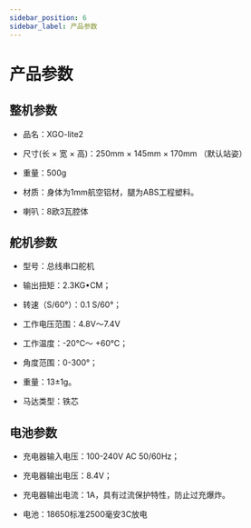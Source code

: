 ```yaml
---
sidebar_position: 6
sidebar_label: 产品参数
---
```


# 产品参数

## 整机参数

- 品名：XGO-lite2

- 尺寸(长 × 宽 × 高)：250mm × 145mm × 170mm （默认站姿）

- 重量：500g

- 材质：身体为1mm航空铝材，腿为ABS工程塑料。

- 喇叭：8欧3瓦腔体



## 舵机参数

- 型号：总线串口舵机

- 输出扭矩：2.3KG•CM；

- 转速（S/60°）：0.1 S/60°；

- 工作电压范围：4.8V～7.4V

- 工作温度：-20℃～ +60℃；

- 角度范围：0-300°；

- 重量：13±1g。

- 马达类型：铁芯



## 电池参数

- 充电器输入电压：100-240V AC 50/60Hz；

- 充电器输出电压：8.4V；

- 充电器输出电流：1A，具有过流保护特性，防止过充爆炸。

- 电池：18650标准2500毫安3C放电

